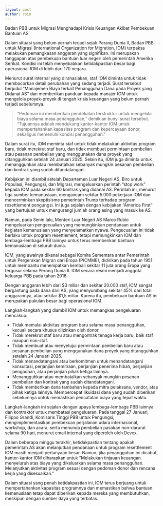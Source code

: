 ```yaml
---
layout: post
author: roim
---
```

Badan PBB untuk Migrasi Menghadapi Krisis Keuangan Akibat Pembekuan Bantuan AS

Dalam situasi yang belum pernah terjadi sejak Perang Dunia II, Badan PBB untuk Migrasi (International Organization for Migration, IOM) terpaksa melakukan pemangkasan anggaran yang signifikan. Ini merupakan tanggapan atas pembekuan bantuan luar negeri oleh pemerintah Amerika Serikat. Kondisi ini telah menyebabkan ketidakpastian besar bagi operasional IOM di lebih dari 170 negara.

Menurut surat internal yang dirahasiakan, staf IOM diminta untuk tidak membocorkan detail perubahan yang sedang terjadi. Surat tersebut berjudul “Manajemen Biaya terkait Penangguhan Dana pada Proyek yang Didanai AS” dan memberikan panduan kepada manajer IOM untuk mengelola proyek-proyek di tengah krisis keuangan yang belum pernah terjadi sebelumnya.

> “Pedoman ini memberikan pendekatan terstruktur untuk mengelola biaya selama masa penangguhan,” demikian bunyi surat tersebut. “Tujuannya adalah mendukung kantor-kantor IOM untuk mempertahankan kapasitas program dan kepercayaan donor, sekaligus memenuhi kondisi penangguhan.”

Dalam surat itu, IOM meminta staf untuk tidak melakukan aktivitas program baru, tidak merekrut staf baru, dan tidak membuat permintaan pembelian atau pesanan pembelian yang menggunakan dana proyek yang ditangguhkan setelah 24 Januari 2025. Selain itu, IOM juga diminta untuk menangguhkan atau membatalkan sebanyak mungkin pesanan pembelian dan kontrak yang sudah ditandatangani.

Kebijakan ini diambil setelah Departemen Luar Negeri AS, Biro untuk Populasi, Pengungsi, dan Migrasi, mengeluarkan perintah “stop work” kepada IOM pada sekitar 60 kontrak yang didanai AS. Perintah ini, menurut tiga sumber kemanusiaan, mengancam sekitar 5.000 pekerjaan IOM dan mencerminkan skeptisisme pemerintah Trump terhadap program resettlement pengungsi. Ini juga sejalan dengan kebijakan “America First” yang bertujuan untuk mengurangi jumlah orang asing yang masuk ke AS.

Namun, pada Senin lalu, Menteri Luar Negeri AS Marco Rubio mengeluarkan pengecualian yang memungkinkan pendanaan untuk kegiatan kemanusiaan yang menyelamatkan nyawa. Pengecualian ini tidak berlaku untuk program resettlement, tetapi memungkinkan IOM dan lembaga-lembaga PBB lainnya untuk terus memberikan bantuan kemanusiaan di seluruh dunia.

IOM, yang awalnya dikenal sebagai Komite Sementara antar Pemerintah untuk Pergerakan Migran dari Eropa (PICMME), didirikan pada tahun 1951 untuk membantu menempatkan kembali sekitar 11 juta orang Eropa yang tergusur selama Perang Dunia II. IOM secara resmi menjadi anggota keluarga PBB pada tahun 2016.

Dengan anggaran lebih dari $3 miliar dan sekitar 20.000 staf, IOM sangat bergantung pada dana dari AS, yang menyumbang sekitar 45% dari total anggarannya, atau sekitar $1,5 miliar. Karena itu, pembekuan bantuan AS ini merupakan pukulan besar bagi operasional IOM.

Langkah-langkah yang diambil IOM untuk memangkas pengeluaran mencakup:
- Tidak memulai aktivitas program baru selama masa penangguhan, kecuali secara khusus diizinkan oleh donor.
- Tidak merekrut staf baru atau mengontrak tenaga kerja baru, baik staf maupun non-staf.
- Tidak membuat atau menyetujui permintaan pembelian baru atau pesanan pembelian yang menggunakan dana proyek yang ditangguhkan setelah 24 Januari 2025.
- Tidak menandatangani atau berkomitmen untuk menandatangani konsultasi, perjanjian kemitraan, perjanjian penerima hibah, perjanjian pengadaan, atau perjanjian pihak ketiga lainnya.
- Menangguhkan atau membatalkan sebanyak mungkin pesanan pembelian dan kontrak yang sudah ditandatangani.
- Tidak memberikan dana tambahan kepada mitra pelaksana, vendor, atau pihak ketiga lainnya. Mempercepat likuidasi dana yang sudah diberikan sebelumnya untuk memastikan pencatatan biaya yang tepat waktu.

Langkah-langkah ini sejalan dengan upaya lembaga-lembaga PBB lainnya dan kontraktor untuk membatasi pengeluaran. Pada tanggal 27 Januari, Filippo Grandi, Komisaris Tinggi PBB untuk Pengungsi, mengimplementasikan pembekuan perjalanan udara internasional, workshop, dan acara, serta menunda pembelian pasokan non-darurat selama 90 hari, menurut email internal yang diperoleh oleh Devex.

Dalam beberapa minggu terakhir, ketidakpastian tentang apakah pemerintah AS akan melanjutkan pendanaan untuk program resettlement IOM masih menjadi pertanyaan besar. Namun, jika penangguhan ini dicabut, kantor-kantor IOM diharapkan untuk “Melakukan tinjauan keuangan menyeluruh atas biaya yang dikeluarkan selama masa penangguhan. Melanjutkan aktivitas program sesuai dengan pedoman donor dan rencana kerja yang disesuaikan.”

Dalam situasi yang penuh ketidakpastian ini, IOM terus berjuang untuk mempertahankan kapasitas programnya dan memastikan bahwa bantuan kemanusiaan tetap dapat diberikan kepada mereka yang membutuhkan, meskipun dengan sumber daya yang terbatas.
